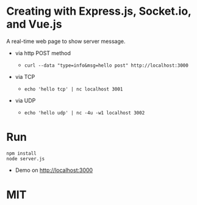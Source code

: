 # Creating with Express.js, Socket.io, and Vue.js
A real-time web page to show server message.

- via http POST method
	- `curl --data "type=info&msg=hello post" http://localhost:3000`

- via TCP
	- `echo 'hello tcp' | nc localhost 3001`

- via UDP
	- `echo 'hello udp' | nc -4u -w1 localhost 3002`

# Run

```
npm install
node server.js
```

- Demo on [http://localhost:3000](http://localhost:3000)


# MIT